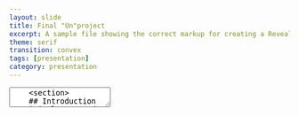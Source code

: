 ```yaml
---
layout: slide
title: Final "Un"project
excerpt: A sample file showing the correct markup for creating a Reveal.js slide deck"
theme: serif
transition: convex
tags: [presentation]
category: presentation
---
```

<section data-markdown>
  <textarea data-template>
    <section>
    ## Introduction to Digital Arts and Humanities Final Unproject
    </section> 
    <section> 
    <section> 
    ## Welcome to my Unproject
    This "un"project would cover, I'm not sure yet.
    </section>
    <section>
    ## Scope
    By creating presentations using Reveal.js and hosting them on your Jekyll Academic site you will have access to them anywhere. No need to worry about software compatibility, no need to sign in to email accounts on public machines. Simply load your website and select the presentation.
    </section>
    ## **Data**
    Jekyll Academic includes everything that you need in order to make Reveal.js work. Copy this file and edit it to begin making your own slide deck.  
    For more information about all of the options available in Reveal.js please the [Reveal.js Demo Website](https://lab.hakim.se/reveal-js/#/)
    ---
    ## **Techniques**
    ---
    ## **Aims**
    ---
    ## **Conclusions**
    Don't know yet
  </textarea>
</section>
